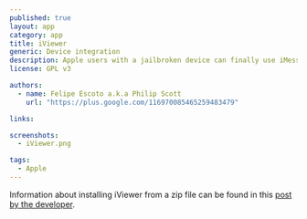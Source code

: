 ```yaml
---
published: true
layout: app
category: app
title: iViewer
generic: Device integration
description: Apple users with a jailbroken device can finally use iMessage remotely!
license: GPL v3

authors: 
  - name: Felipe Escoto a.k.a Philip Scott
    url: "https://plus.google.com/116970085465259483479"

links:

screenshots:
  - iViewer.png

tags:
  - Apple
---
```


Information about installing iViewer from a zip file can be found in this [post by the developer](https://plus.google.com/116970085465259483479/posts/aSn5LaQSt2x).